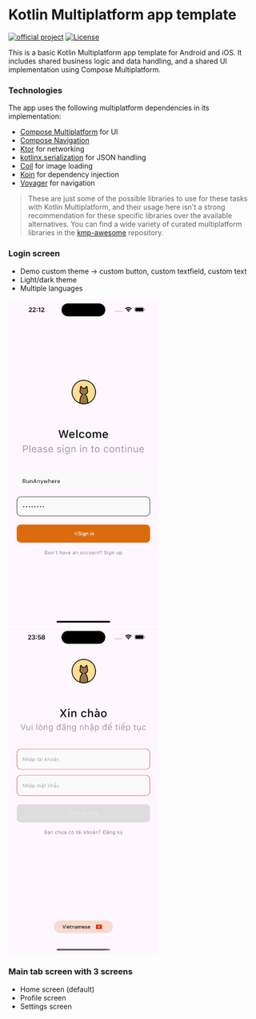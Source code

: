 # Kotlin Multiplatform app template

[![official project](http://jb.gg/badges/official.svg)](https://confluence.jetbrains.com/display/ALL/JetBrains+on+GitHub)
[![License](https://img.shields.io/badge/License-Apache_2.0-blue.svg)](https://opensource.org/licenses/Apache-2.0)

This is a basic Kotlin Multiplatform app template for Android and iOS. It includes shared business logic and data handling, and a shared UI implementation using Compose Multiplatform.

### Technologies

The app uses the following multiplatform dependencies in its implementation:

- [Compose Multiplatform](https://jb.gg/compose) for UI
- [Compose Navigation](https://www.jetbrains.com/help/kotlin-multiplatform-dev/compose-navigation-routing.html)
- [Ktor](https://ktor.io/) for networking
- [kotlinx.serialization](https://github.com/Kotlin/kotlinx.serialization) for JSON handling
- [Coil](https://github.com/coil-kt/coil) for image loading
- [Koin](https://github.com/InsertKoinIO/koin) for dependency injection
- [Voyager](https://github.com/adrielcafe/voyager) for navigation

> These are just some of the possible libraries to use for these tasks with Kotlin Multiplatform, and their usage here isn't a strong recommendation for these specific libraries over the available alternatives. You can find a wide variety of curated multiplatform libraries in the [kmp-awesome](https://github.com/terrakok/kmp-awesome) repository.

### Login screen

- Demo custom theme -> custom button, custom textfield, custom text
- Light/dark theme
- Multiple languages

<img src="images/SignIn_Screen_iOS_Light.png" alt="Screenshots of the app" width="300"/> <img src="images/IOS_Vietnamese.png" alt="Screenshots of the app" width="300"/>

### Main tab screen with 3 screens
- Home screen (default)
- Profile screen
- Settings screen